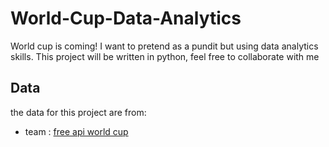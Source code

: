 # World-Cup-Data-Analytics
World cup is coming! I want to pretend as a pundit but using data analytics skills. This project will be written in python, feel free to collaborate with me

## Data
the data for this project are from:
- team : [free api world cup](https://github.com/raminmr/free-api-worldcup2022)
